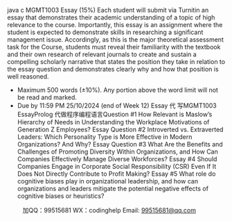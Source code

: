 java c
MGMT1003
Essay (15%)
Each student will submit via Turnitin an essay that demonstrates their academic understanding of a topic of high relevance to the course. Importantly, this essay is an assignment where the student is expected to demonstrate skills in researching a significant management issue. Accordingly, as this is the major theoretical assessment task for the Course, students must reveal their familiarity with the textbook and their own research of relevant journals to create and sustain a compelling scholarly narrative that states the position they take in relation to the essay question and demonstrates clearly why and how that position is well reasoned.
- Maximum 500 words (±10%). Any portion above the word limit will not be read and marked.
- Due by 11:59 PM 25/10/2024 (end of Week 12)
Essay 代 写MGMT1003 EssayProlog
代做程序编程语言Question #1
How Relevant is Maslow’s Hierarchy of Needs in Understanding the Workplace Motivations of Generation Z Employees?
Essay Question #2
Introverted vs. Extraverted Leaders: Which Personality Type is More Effective in Modern Organizations? And Why?
Essay Question #3
What Are the Benefits and Challenges of Promoting Diversity Within Organizations, and How Can Companies Effectively Manage Diverse Workforces?
Essay #4
Should Companies Engage in Corporate Social Responsibility (CSR) Even If It Does Not Directly Contribute to Profit Making?
Essay #5
What role do cognitive biases play in organizational leadership, and how can organizations and leaders mitigate the potential negative effects of cognitive biases or heuristics?







         
加QQ：99515681  WX：codinghelp  Email: 99515681@qq.com
